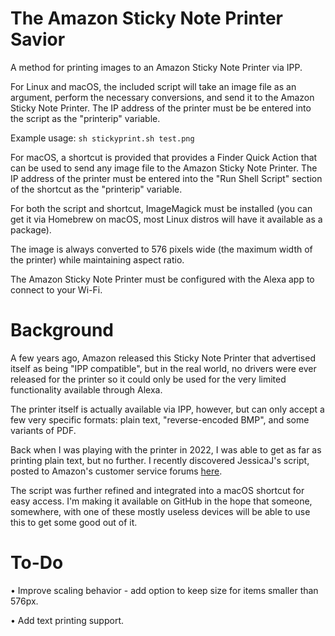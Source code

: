 # The Amazon Sticky Note Printer Savior

A method for printing images to an Amazon Sticky Note Printer via IPP.

For Linux and macOS, the included script will take an image file as an argument,
perform the necessary conversions, and send it to the Amazon Sticky Note Printer.
The IP address of the printer must be be entered into the script as the "printerip"
variable.

Example usage: `sh stickyprint.sh test.png`

For macOS, a shortcut is provided that provides a Finder Quick Action that can be
used to send any image file to the Amazon Sticky Note Printer. The IP address of the
printer must be entered into the "Run Shell Script" section of the shortcut as the
"printerip" variable.

For both the script and shortcut, ImageMagick must be installed (you can get it via
Homebrew on macOS, most Linux distros will have it available as a package).

The image is always converted to 576 pixels wide (the maximum width of the printer)
while maintaining aspect ratio.

The Amazon Sticky Note Printer must be configured with the Alexa app to
connect to your Wi-Fi.

# Background

A few years ago, Amazon released this Sticky Note Printer that advertised itself as
being "IPP compatible", but in the real world, no drivers were ever released for the
printer so it could only be used for the very limited functionality available through
Alexa.

The printer itself is actually available via IPP, however, but can only accept a few
very specific formats: plain text, "reverse-encoded BMP", and some variants of PDF.

Back when I was playing with the printer in 2022, I was able to get as far as printing
plain text, but no further. I recently discovered JessicaJ's script, posted to Amazon's
customer service forums [here](https://www.amazonforum.com/s/question/0D56Q000084k8NgSAI/how-to-connect-using-internet-printing-protocol-from-windows).

The script was further refined and integrated into a macOS shortcut for easy access. I'm
making it available on GitHub in the hope that someone, somewhere, with one of these mostly 
useless devices will be able to use this to get some good out of it.

# To-Do

• Improve scaling behavior - add option to keep size for items smaller than 576px.

• Add text printing support.
